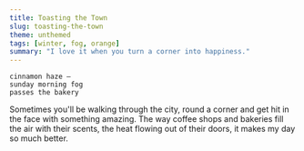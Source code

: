```yaml
---
title: Toasting the Town
slug: toasting-the-town
theme: unthemed
tags: [winter, fog, orange]
summary: "I love it when you turn a corner into happiness."
---
```


```
cinnamon haze —
sunday morning fog
passes the bakery
```

Sometimes you'll be walking through the city, round a corner and get hit in the face with something amazing.
The way coffee shops and bakeries fill the air with their scents, the heat flowing out of their doors, it makes my day so much better.
